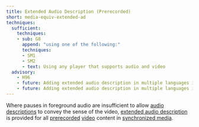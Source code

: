 ```yaml
---
title: Extended Audio Description (Prerecorded)
short: media-equiv-extended-ad
techniques:
  sufficient:
    techniques:
    - sub: G8
      append: "using one of the following:"
      techniques:
      - SM1
      - SM2
      - text: Using any player that supports audio and video
  advisory:
    - H96
    - future: Adding extended audio description in multiple languages in SMIL 1.0
    - future: Adding extended audio description in multiple languages in SMIL 2.0
---
```


Where pauses in foreground audio are insufficient to allow <a href="http://www.w3.org/TR/2008/REC-WCAG20-20081211/#audiodescdef" class="termref">audio descriptions</a> to convey the sense of the video, <a href="http://www.w3.org/TR/2008/REC-WCAG20-20081211/#extended-addef" class="termref">extended audio description</a> is provided for all <a href="http://www.w3.org/TR/2008/REC-WCAG20-20081211/#prerecordeddef" class="termref">prerecorded</a> <a href="http://www.w3.org/TR/2008/REC-WCAG20-20081211/#videodef" class="termref">video</a> content in <a href="http://www.w3.org/TR/2008/REC-WCAG20-20081211/#synchronizedmediadef" class="termref">synchronized media</a>.